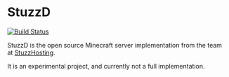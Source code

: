 StuzzD
======

[![Build Status](https://secure.travis-ci.org/Nightgunner5/stuzzd.png?branch=master)](http://travis-ci.org/Nightgunner5/stuzzd)

StuzzD is the open source Minecraft server implementation from the team at [StuzzHosting](http://www.stuzzhosting.com/).

It is an experimental project, and currently not a full implementation.
